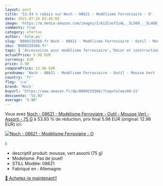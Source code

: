 ```yaml
---
layout: post
title: '53.93 % rabais sur Noch - 08621 - Modélisme Ferroviaire - O'
date: 2021-07-26 02:45:02
image: 'https://m.media-amazon.com/images/I/61ZCoofIsAL._SL500_._SL400_.jpg'
comments: true
category: ofertas
author: 'tole.es'
slug: 'B0002I0366-fr Noch - 08621 - Modélisme Ferroviaire - Outil - Mousse Vert...'
sku: 'B0002I0366-fr'
tags: [ 'Accessoires pour modélisme ferroviaire','Décor et construction pour modélisme ferroviaire','Jeux et Jouets','Jeux et jouets','Maquettes et modélisme','Modèles préfabriqués de trains','Paysages pour modélisme ferroviaire','Répliques miniatures préfabriquées','noch', ]
actualPrice: 5.98 EUR
currency: EUR
price: 5.98
comparePrice: 12.98 EUR
prodname: 'Noch - 08621 - Modélisme Ferroviaire - Outil - Mousse Vert - Assorti - 75 G'
country: 'fr'
flag: '🇫🇷'
brand: 'Noch'
buyurl: 'https://www.amazon.fr/dp/B0002I0366/?tag=tolees0d-21'
descuento: '53.93'
average: '5.98'
---
```


Vous avez [Noch - 08621 - Modélisme Ferroviaire - Outil - Mousse Vert - Assorti - 75 G](https://www.amazon.fr/dp/B0002I0366/?tag=tolees0d-21)  à  53.93 % de réduction, prix final  5.98 EUR (original: 12.98 EUR) ici:

[![Noch - 08621 - Modélisme Ferroviaire - O](https://m.media-amazon.com/images/I/61ZCoofIsAL._SL500_._SL400_.jpg)](https://www.amazon.fr/dp/B0002I0366/?tag=tolees0d-21)

ℹ️:

- descriptif produit: mousse, vert assorti (75 g)
- Modelisme. Pas de jouet!
- STILL Modèle: 08621
- Fabriqué en : Allemagne

[🛒 Achetez-le maintenant!!](https://www.amazon.fr/dp/B0002I0366/?tag=tolees0d-21)
